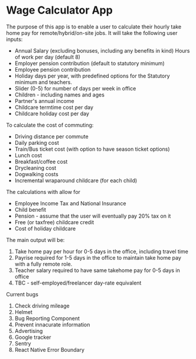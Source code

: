 # Wage Calculator App

The purpose of this app is to enable a user to calculate their hourly take home pay for remote/hybrid/on-site jobs. It will take the following user inputs:

* Annual Salary (excluding bonuses, including any benefits in kind)
Hours of work per day (default 8)
* Employer pension contribution (default to statutory minimum)
* Employee pension contribution
* Holiday days per year, with predefined options for the Statutory minimum and teachers.
* Slider (0-5) for number of days per week in office
* Children - including names and ages
* Partner's annual income
* Childcare termtime cost per day
* Childcare holiday cost per day

To calculate the cost of commuting:

* Driving distance per commute
* Daily parking cost
* Train/Bus ticket cost (with option to have season ticket options)
* Lunch cost
* Breakfast/coffee cost
* Drycleaning cost
* Dogwalking costs
* Incremental wraparound childcare (for each child)

The calculations with allow for 

* Employee Income Tax and National Insurance
* Child benefit
* Pension - assume that the user will eventually pay 20% tax on it
* Free (or taxfree) childcare credit
* Cost of holiday childcare

The main output will be:

1. Take home pay per hour for 0-5 days in the office, including travel time
2. Payrise required for 1-5 days in the office to maintain take home pay with a fully remote role.
3. Teacher salary required to have same takehome pay for 0-5 days in office
4. TBC - self-employed/freelancer day-rate equivalent

Current bugs

1. Check driving mileage
3. Helmet
7. Bug Reporting Component
9. Prevent innacurate information
12. Advertising
13. Google tracker
14. Sentry
15. React Native Error Boundary

